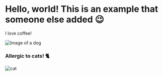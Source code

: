 # Hello, world! This is an example that someone else added 😉

I love coffee!

![Image of a dog](https://img.huffingtonpost.com/asset/5b7fdeab1900001d035028dc.jpeg?cache=sixpwrbb1s&ops=1910_1000)


### Allergic to cats! 🐈
![cat](http://www.catster.com/wp-content/uploads/2017/08/A-fluffy-cat-looking-funny-surprised-or-concerned.jpg)
